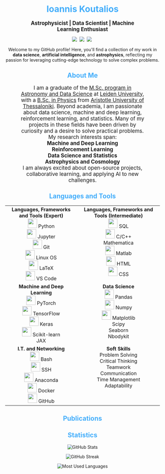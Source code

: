 <h1 align="center" style="color: #44AEFB;"> Ioannis Koutalios </h1>

<p align="center" style="margin: 0 50px; font-size: 17px;">
  <strong>Astrophysicist | Data Scientist | Machine Learning Enthusiast</strong>
</p>

<p align="center">
<a target="_blank" rel="noreferrer noopener" href="https://koutalios.space/"><img src="https://img.shields.io/badge/Website-149c90?style=for-the-badge&logo=iterm2&logoColor=white alt="Website" /></a>&nbsp;
<a target="_blank" rel="noreferrer noopener" href="https://www.linkedin.com/in/koutalios-ioannis/"><img src="https://img.shields.io/badge/LinkedIn-0e76a8?style=for-the-badge&logo=linkedin&logoColor=white alt="LinkedIn" /></a>&nbsp;
<a target="_blank" rel="noreferrer noopener" href="mailto:jkoutalios@gmail.com"><img src="https://img.shields.io/badge/Email-ff69b4?style=for-the-badge&logo=gmail&logoColor=white alt="Email" /></a>&nbsp;
</p>

<p align="center">
  Welcome to my GitHub profile! Here, you'll find a collection of my work in <strong>data science</strong>, <strong>artificial intelligence</strong>, and <strong>astrophysics</strong>, reflecting my passion for leveraging cutting-edge technology to solve complex problems.
</p>

<!-- Begin About Me -->
<h2 align="center" style="color: #44AEFB;">About Me</h2>

<p align="center" style="margin: 0 50px; font-size: 17px;">
  I am a graduate of the <a href="https://www.universiteitleiden.nl/en/education/study-programmes/master/astronomy/astronomy-and-data-science">M.Sc. program in Astronomy and Data Science</a> at <a href="https://www.universiteitleiden.nl/en">Leiden University</a>, with a <a href="https://www.physics.auth.gr/en/">B.Sc. in Physics</a> from <a href="https://www.auth.gr/en">Aristotle University of Thessaloniki</a>. Beyond academia, I am passionate about data science, machine and deep learning, reinforcement learning, and statistics. Many of my projects in these fields have been driven by curiosity and a desire to solve practical problems. My research interests span:
  <br>
  <strong>Machine and Deep Learning</strong>
  <br>
  <strong>Reinforcement Learning</strong>
  <br>
  <strong>Data Science and Statistics</strong>
  <br>
  <strong>Astrophysics and Cosmology</strong>
</p>

<p align="center" style="margin: 0 50px; font-size: 17px;">
  I am always excited about open-source projects, collaborative learning, and applying AI to new challenges.
</p>

<h2 align="center" style="color: #44AEFB;">Languages and Tools</h2>

<table align="center" width="100%">
  <tr>
    <td align="center" valign="top">
      <strong>Languages, Frameworks and Tools (Expert)</strong><br>
      <img src="https://cdn.jsdelivr.net/gh/devicons/devicon/icons/python/python-original.svg" width="30"> Python<br>
      <img src="https://cdn.jsdelivr.net/gh/devicons/devicon/icons/jupyter/jupyter-original-wordmark.svg" width="30"> Jupyter<br>
      <img src="https://cdn.jsdelivr.net/gh/devicons/devicon/icons/git/git-original.svg" width="30"> Git<br>
      <img src="https://cdn.jsdelivr.net/gh/devicons/devicon/icons/linux/linux-original.svg" width="30"> Linux OS<br>
      <img src="https://cdn.jsdelivr.net/gh/devicons/devicon/icons/latex/latex-original.svg" width="30"> LaTeX<br>
      <img src="https://cdn.jsdelivr.net/gh/devicons/devicon/icons/vscode/vscode-original.svg" width="30"> VS Code
    </td>
    <td align="center" valign="top">
      <strong>Languages, Frameworks and Tools (Intermediate)</strong><br>
      <img src="https://cdn.jsdelivr.net/gh/devicons/devicon/icons/mysql/mysql-original.svg" width="30"> SQL<br>
      <img src="https://cdn.jsdelivr.net/gh/devicons/devicon/icons/c/c-original.svg" width="30"> C/C++<br>
      Mathematica<br>
      <img src="https://cdn.jsdelivr.net/gh/devicons/devicon/icons/matlab/matlab-original.svg" width="30"> Matlab<br>
      <img src="https://cdn.jsdelivr.net/gh/devicons/devicon/icons/html5/html5-original.svg" width="30"> HTML<br>
      <img src="https://cdn.jsdelivr.net/gh/devicons/devicon/icons/css3/css3-original.svg" width="30"> CSS
    </td>
  </tr>
  <tr>
    <td align="center" valign="top">
      <strong>Machine and Deep Learning</strong><br>
      <img src="https://cdn.jsdelivr.net/gh/devicons/devicon/icons/pytorch/pytorch-original.svg" width="30"> PyTorch<br>
      <img src="https://cdn.jsdelivr.net/gh/devicons/devicon/icons/tensorflow/tensorflow-original.svg" width="30"> TensorFlow<br>
      <img src="https://cdn.jsdelivr.net/gh/devicons/devicon/icons/keras/keras-original.svg" width="30"> Keras<br>
      <img src="https://cdn.jsdelivr.net/gh/devicons/devicon@latest/icons/scikitlearn/scikitlearn-original.svg" width="30"> Scikit-learn<br>
      JAX
    </td>
    <td align="center" valign="top">
      <strong>Data Science</strong><br>
      <img src="https://cdn.jsdelivr.net/gh/devicons/devicon/icons/pandas/pandas-original.svg" width="30"> Pandas<br>
      <img src="https://cdn.jsdelivr.net/gh/devicons/devicon/icons/numpy/numpy-original.svg" width="30"> Numpy<br>
      <img src="https://cdn.jsdelivr.net/gh/devicons/devicon/icons/matplotlib/matplotlib-original.svg" width="30"> Matplotlib<br>
      Scipy<br>
      Seaborn<br>
      Nbodykit
    </td>
  </tr>
  <tr>
    <td align="center" valign="top">
      <strong>I.T. and Networking</strong><br>
      <img src="https://cdn.jsdelivr.net/gh/devicons/devicon/icons/bash/bash-original.svg" width="30"> Bash<br>
      <img src="https://cdn.jsdelivr.net/gh/devicons/devicon@latest/icons/ssh/ssh-original-wordmark.svg" width="30"> SSH<br>
      <img src="https://cdn.jsdelivr.net/gh/devicons/devicon/icons/anaconda/anaconda-original.svg" width="30"> Anaconda<br>
      <img src="https://cdn.jsdelivr.net/gh/devicons/devicon/icons/docker/docker-original.svg" width="30"> Docker<br>
        <img src="https://cdn.jsdelivr.net/gh/devicons/devicon@latest/icons/github/github-original.svg" width="30"> GitHub
    </td>
    <td align="center" valign="top">
      <strong>Soft Skills</strong><br>
      Problem Solving<br>
      Critical Thinking<br>
      Teamwork<br>
      Communication<br>
      Time Management<br>
      Adaptability
    </td>
  </tr>
</table>

<!-- Begin Publications -->
<h2 align="center" style="color: #44AEFB;">Publications</h2>

<p align="center" style="margin: 0 50px; font-size: 17px;">

<!-- Statistics -->
<h2 align="center" style="color: #44AEFB;">Statistics</h2>

<!-- Begin Stats Cards -->
<!-- Resources:  -->
<!-- Github & Languages Stats: https://github.com/anuraghazra/github-readme-stats --> 
<!-- Streak Stats: https://github.com/denvercoder1/github-readme-streak-stats -->
<div class="stats" align="center">

![GitHub Stats](https://github-readme-stats.vercel.app/api?username=johnkou97&hide=stars&count_private=true&show_icons=true&theme=algolia&border_radius=20)

![GitHub Streak](https://streak-stats.demolab.com?user=johnkou97&count_private=true&theme=algolia&border_radius=20)


![Most Used Languages](https://github-readme-stats.vercel.app/api/top-langs/?username=johnkou97&layout=compact&show_icons=true&theme=algolia&border_radius=20)
</div>
<!--  End Stats Cards -->
